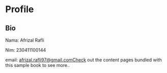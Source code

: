 # Profile

## Bio

Nama: Afrizal Rafli

Nim: 230411100144

email: afrizal.rafli97@gmail.comCheck out the content pages bundled with this sample book to see more..

```{tableofcontents}
```

